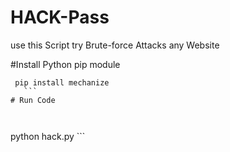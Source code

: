 # HACK-Pass
use this Script try Brute-force Attacks  any Website

#Install Python pip module

 ```
  pip install mechanize
    ```
 # Run Code
 
 

```
python hack.py
    ```
